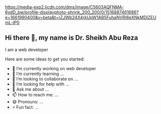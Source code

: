 https://media-exp2.licdn.com/dms/image/C5603AQFNMA-6ydD_bw/profile-displayphoto-shrink_200_200/0/1516887461686?e=1661990400&v=beta&t=rZJWb24X4rkUpW1AB5FuhaNVRl8eXNkMDIZEUmL-lP0
## Hi there 👋, my name is Dr. Sheikh Abu Reza
I am a web developer 

Here are some ideas to get you started:

- 🔭 I’m currently working on web developer
- 🌱 I’m currently learning ...
- 👯 I’m looking to collaborate on ...
- 🤔 I’m looking for help with ...
- 💬 Ask me about ...
- 📫 How to reach me: ...
- 😄 Pronouns: ...
- ⚡ Fun fact: ...

